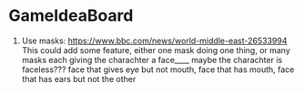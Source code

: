 # GameIdeaBoard

1. Use masks: https://www.bbc.com/news/world-middle-east-26533994
This could add some feature, either one mask doing one thing, or many masks each giving the charachter a face____ maybe the charachter is faceless??? 
face that gives eye but not mouth, face that has mouth, face that has ears but not the other
